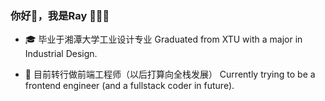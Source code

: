 ### 你好👋，我是Ray 👩🏻‍💻


<!--
**rayyangcoding/rayyangcoding** is a ✨ _special_ ✨ repository because its `README.md` (this file) appears on your GitHub profile.

Here are some ideas to get you started:

- 🔭 I’m currently working on ...
- 🌱 I’m currently learning ...
- 👯 I’m looking to collaborate on ...
- 🤔 I’m looking for help with ...
- 💬 Ask me about ...
- 📫 How to reach me: ...
- 😄 Pronouns: ...
- ⚡ Fun fact: ...
-->


- 🎓 毕业于湘潭大学工业设计专业
 Graduated from XTU with a major in Industrial Design.

- 🌱 目前转行做前端工程师（以后打算向全栈发展）
 Currently trying to be a frontend engineer (and a fullstack coder in future).

